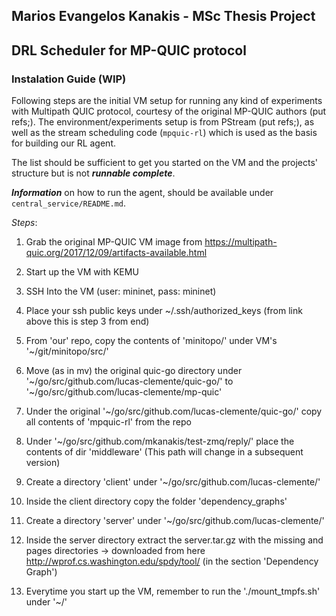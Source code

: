 ## Marios Evangelos Kanakis - MSc Thesis Project

## DRL Scheduler for MP-QUIC protocol

### Instalation Guide (WIP)

Following steps are the initial VM setup for running any kind of experiments with Multipath QUIC protocol, courtesy of the original MP-QUIC authors (put refs;). The environment/experiments setup is from PStream (put refs;), as well as the stream scheduling code (`mpquic-rl`) which is used as the basis for building our RL agent.

The list should be sufficient to get you started on the VM and the projects' structure but is not __*runnable complete*__. 

__*Information*__ on how to run the agent, should be available under `central_service/README.md`.

_Steps_:

  1. Grab the original MP-QUIC VM image from https://multipath-quic.org/2017/12/09/artifacts-available.html 

  2. Start up the VM  with KEMU

  3. SSH Into the VM (user: mininet, pass: mininet)

  4. Place your ssh public keys under ~/.ssh/authorized_keys (from link above this is step 3 from end)

  5. From 'our' repo, copy the contents of 'minitopo/' under VM's '~/git/minitopo/src/'

  6. Move (as in mv) the original quic-go directory under '~/go/src/github.com/lucas-clemente/quic-go/' to  '~/go/src/github.com/lucas-clemente/mp-quic'

  7. Under the original '~/go/src/github.com/lucas-clemente/quic-go/' copy all contents of 'mpquic-rl' from the repo

  8. Under '~/go/src/github.com/mkanakis/test-zmq/reply/' place the contents of dir 'middleware' (This path will change in a subsequent version)

  9. Create a directory 'client' under '~/go/src/github.com/lucas-clemente/'

  10. Inside the client directory copy the folder 'dependency_graphs'

  11. Create a directory 'server' under '~/go/src/github.com/lucas-clemente/'

  12. Inside the server directory extract the server.tar.gz with the missing and pages directories -> downloaded from here http://wprof.cs.washington.edu/spdy/tool/ (in the section 'Dependency Graph')

  13. Everytime you start up the VM, remember to run the './mount_tmpfs.sh' under '~/' 

